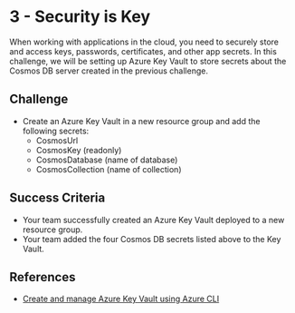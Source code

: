 # 3 - Security is Key

When working with applications in the cloud, you need to securely store and access keys, passwords, certificates, and other app secrets.  In this challenge, we will be setting up Azure Key Vault to store secrets about the Cosmos DB server created in the previous challenge.

## Challenge
  - Create an Azure Key Vault in a new resource group and add the following secrets:
    - CosmosUrl
    - CosmosKey (readonly)
    - CosmosDatabase (name of database)
    - CosmosCollection (name of collection)

## Success Criteria
  - Your team successfully created an Azure Key Vault deployed to a new resource group.
  - Your team added the four Cosmos DB secrets listed above to the Key Vault.

## References
  - [Create and manage Azure Key Vault using Azure CLI](https://docs.microsoft.com/en-us/azure/key-vault/key-vault-manage-with-cli2)